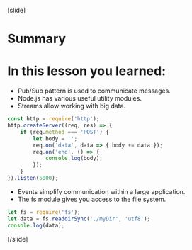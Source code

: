 [slide]

# Summary

# In this lesson you learned:

- Pub/Sub pattern is used to communicate messages.
- Node.js has various useful utility modules.
- Streams allow working with big data.
```js
const http = require('http');
http.createServer((req, res) => {
    if (req.method === 'POST') {
        let body = '';
        req.on('data', data => { body += data });
        req.on('end', () => {
            console.log(body);
        });
    }
}).listen(5000);
```
- Events simplify communication within a large application.
- The fs module gives you access to the file system.
```js
let fs = require('fs');
let data = fs.readdirSync('./myDir', 'utf8');
console.log(data);
```

[/slide]